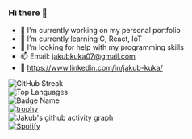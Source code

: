 ### Hi there 👋

- 🔭 I’m currently working on my personal portfolio
- 🌱 I’m currently learning C, React, IoT
- 🤔 I’m looking for help with my programming skills 
- 📫 Email: jakubkuka07@gmail.com
- 👀 https://www.linkedin.com/in/jakub-kuka/

![GitHub Streak](http://github-readme-streak-stats.herokuapp.com?user=kubista9)
<br>
![Top Languages](https://github-readme-stats.vercel.app/api/top-langs/?username=kubista9&layout=compact)
<br>
![Badge Name](https://img.shields.io/badge/label-message-color)
<br>
[![trophy](https://github-profile-trophy.vercel.app/?username=kubista9)](https://github.com/ryo-ma/github-profile-trophy)
<br>
![Jakub's github activity graph](https://activity-graph.herokuapp.com/graph?username=kubista9&theme=xcode)
<br>
[![Spotify](https://novatorem.vercel.app/api/spotify)](https://open.spotify.com/user/yourspotifyuserid)



